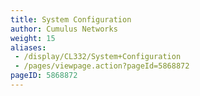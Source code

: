 ```yaml
---
title: System Configuration
author: Cumulus Networks
weight: 15
aliases:
 - /display/CL332/System+Configuration
 - /pages/viewpage.action?pageId=5868872
pageID: 5868872
---
```

